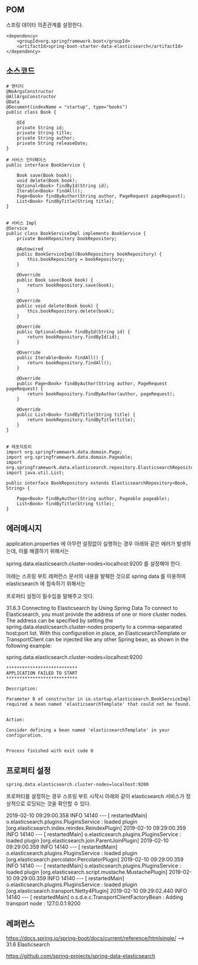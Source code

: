 ## POM ##

스프링 데이타 의존관계를 설정한다. 
```
<dependency>
	<groupId>org.springframework.boot</groupId>
	<artifactId>spring-boot-starter-data-elasticsearch</artifactId>
</dependency>
```

## 소스코드 ##
```
# 엔티티
@NoArgsConstructor
@AllArgsConstructor
@Data
@Document(indexName = "startup", type="books")
public class Book {

    @Id
    private String id;
    private String title;
    private String author;
    private String releaseDate;
}

# 서비스 인터페이스
public interface BookService {

    Book save(Book book);
    void delete(Book book);
    Optional<Book> findById(String id);
    Iterable<Book> findAll();
    Page<Book> findByAuthor(String author, PageRequest pageRequest);
    List<Book> findByTitle(String title);
}


# 서비스 Impl
@Service
public class BookServiceImpl implements BookService {
    private BookRepository bookRepository;

    @Autowired
    public BookServiceImpl(BookRepository bookRepository) {
        this.bookRepository = bookRepository;
    }

    @Override
    public Book save(Book book) {
        return bookRepository.save(book);
    }

    @Override
    public void delete(Book book) {
        this.bookRepository.delete(book);
    }

    @Override
    public Optional<Book> findById(String id) {
        return bookRepository.findById(id);
    }

    @Override
    public Iterable<Book> findAll() {
        return bookRepository.findAll();
    }

    @Override
    public Page<Book> findByAuthor(String author, PageRequest pageRequest) {
        return bookRepository.findByAuthor(author, pageRequest);
    }

    @Override
    public List<Book> findByTitle(String title) {
        return bookRepository.findByTitle(title);
    }
}


# 레포지토리
import org.springframework.data.domain.Page;
import org.springframework.data.domain.Pageable;
import org.springframework.data.elasticsearch.repository.ElasticsearchRepository;
import java.util.List;

public interface BookRepository extends ElasticsearchRepository<Book, String> {

    Page<Book> findByAuthor(String author, Pageable pageable);
    List<Book> findByTitle(String title);
}

```

## 에러메시지 ##

application.properties 에 아무런 설정없이 실행하는 경우 아래와 같은 에러가 발생하는데, 이를 해결하기 위해서는

spring.data.elasticsearch.cluster-nodes=localhost:9200 를 설정해야 한다. 

아래는 스프링 부트 레퍼런스 문서의 내용을 발췌한 것으로 spring data 를 이용하여 elasticsearch 에 접속하기 위해서는

프로퍼티 설정이 필수임을 말해주고 잇다. 

31.6.3 Connecting to Elasticsearch by Using Spring Data
To connect to Elasticsearch, you must provide the address of one or more cluster nodes. The address can be specified by setting the spring.data.elasticsearch.cluster-nodes property to a comma-separated host:port list. With this configuration in place, an ElasticsearchTemplate or TransportClient can be injected like any other Spring bean, as shown in the following example:

spring.data.elasticsearch.cluster-nodes=localhost:9200

```
***************************
APPLICATION FAILED TO START
***************************

Description:

Parameter 0 of constructor in io.startup.elasticsearch.BookServiceImpl required a bean named 'elasticsearchTemplate' that could not be found.


Action:

Consider defining a bean named 'elasticsearchTemplate' in your configuration.


Process finished with exit code 0

```

## 프로퍼티 설정 ##
```
spring.data.elasticsearch.cluster-nodes=localhost:9200
```

프로퍼티를 설정하는 경우 스프링 부트 시작시 아래와 같이 elasticsearch 서비스가 정상적으로 로딩되는 것을 확인할 수 있다. 

2019-02-10 09:29:00.358  INFO 14140 --- [  restartedMain] o.elasticsearch.plugins.PluginsService   : loaded plugin [org.elasticsearch.index.reindex.ReindexPlugin]
2019-02-10 09:29:00.359  INFO 14140 --- [  restartedMain] o.elasticsearch.plugins.PluginsService   : loaded plugin [org.elasticsearch.join.ParentJoinPlugin]
2019-02-10 09:29:00.359  INFO 14140 --- [  restartedMain] o.elasticsearch.plugins.PluginsService   : loaded plugin [org.elasticsearch.percolator.PercolatorPlugin]
2019-02-10 09:29:00.359  INFO 14140 --- [  restartedMain] o.elasticsearch.plugins.PluginsService   : loaded plugin [org.elasticsearch.script.mustache.MustachePlugin]
2019-02-10 09:29:00.359  INFO 14140 --- [  restartedMain] o.elasticsearch.plugins.PluginsService   : loaded plugin [org.elasticsearch.transport.Netty4Plugin]
2019-02-10 09:29:02.440  INFO 14140 --- [  restartedMain] o.s.d.e.c.TransportClientFactoryBean     : Adding transport node : 127.0.0.1:9200





## 레퍼런스 ##

https://docs.spring.io/spring-boot/docs/current/reference/htmlsingle/     -->   31.6 Elasticsearch


https://github.com/spring-projects/spring-data-elasticsearch
